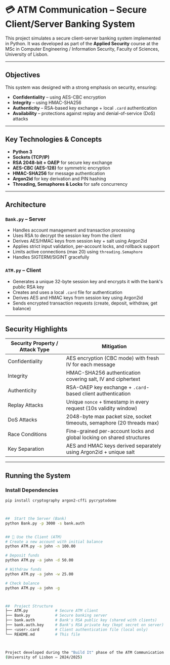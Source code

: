 # 💳 ATM Communication – Secure Client/Server Banking System

This project simulates a secure client-server banking system implemented in Python. It was developed as part of the **Applied Security** course at the MSc in Computer Engineering / Information Security, Faculty of Sciences, University of Lisbon.

---

## Objectives

This system was designed with a strong emphasis on security, ensuring:

-  **Confidentiality** – using AES-CBC encryption
-  **Integrity** – using HMAC-SHA256
-  **Authenticity** – RSA-based key exchange + local `.card` authentication
-  **Availability** – protections against replay and denial-of-service (DoS) attacks

---

## Key Technologies & Concepts

- **Python 3**
- **Sockets (TCP/IP)**
- **RSA 2048-bit + OAEP** for secure key exchange
- **AES-CBC (AES-128)** for symmetric encryption
- **HMAC-SHA256** for message authentication
- **Argon2id** for key derivation and PIN hashing
- **Threading, Semaphores & Locks** for safe concurrency

---

##  Architecture

###  `Bank.py` – Server

- Handles account management and transaction processing
- Uses RSA to decrypt the session key from the client
- Derives AES/HMAC keys from session key + salt using Argon2id
- Applies strict input validation, per-account locks, and rollback support
- Limits active connections (max 20) using `threading.Semaphore`
- Handles SIGTERM/SIGINT gracefully

### `ATM.py` – Client

- Generates a unique 32-byte session key and encrypts it with the bank's public RSA key
- Creates and uses a local `.card` file for authentication
- Derives AES and HMAC keys from session key using Argon2id
- Sends encrypted transaction requests (create, deposit, withdraw, get balance)

---

## Security Highlights

| Security Property / Attack Type | Mitigation                                                                 |
|----------------------------------|----------------------------------------------------------------------------|
|  Confidentiality               | AES encryption (CBC mode) with fresh IV for each message                  |
|  Integrity                     | HMAC-SHA256 authentication covering salt, IV and ciphertext              |
|  Authenticity                 | RSA-OAEP key exchange + `.card`-based client authentication              |
|  Replay Attacks                | Unique `nonce` + timestamp in every request (10s validity window)        |
|  DoS Attacks                   | 2048-byte max packet size, socket timeouts, semaphore (20 threads max)   |
|  Race Conditions               | Fine-grained per-account locks and global locking on shared structures   |
|  Key Separation                | AES and HMAC keys derived separately using Argon2id + unique salt        |


---

## Running the System

###  Install Dependencies

```bash
pip install cryptography argon2-cffi pycryptodome



##  Start the Server (Bank)
python Bank.py -p 3000 -s bank.auth


## 🏦 Use the Client (ATM)
# Create a new account with initial balance
python ATM.py -a john -n 100.00

# Deposit funds
python ATM.py -a john -d 50.00

# Withdraw funds
python ATM.py -a john -w 25.00

# Check balance
python ATM.py -a john -g



##  Project Structure
├── ATM.py            # Secure ATM client
├── Bank.py           # Secure banking server
├── bank.auth         # Bank's RSA public key (shared with clients)
├── bank.auth.key     # Bank's RSA private key (kept secret on server)
├── <user>.card       # Client authentication file (local only)
└── README.md         # This file



Project developed during the "Build It" phase of the ATM Communication Challenge
(University of Lisbon – 2024/2025)
